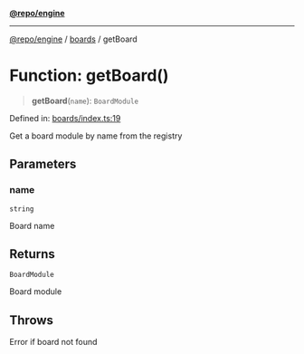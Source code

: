 [**@repo/engine**](../../README.md)

***

[@repo/engine](../../modules.md) / [boards](../README.md) / getBoard

# Function: getBoard()

> **getBoard**(`name`): `BoardModule`

Defined in: [boards/index.ts:19](https://github.com/alexqguo/drinking-board-game-v3/blob/9ddda8d861e3b4d27c5ea796edff73f427a6ace0/packages/engine/src/boards/index.ts#L19)

Get a board module by name from the registry

## Parameters

### name

`string`

Board name

## Returns

`BoardModule`

Board module

## Throws

Error if board not found
